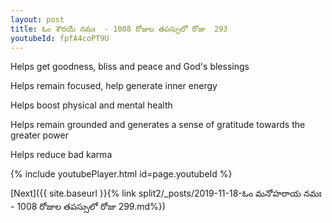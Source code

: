 ```yaml
---
layout: post
title: ఓం శౌరయే నమః  - 1008 రోజుల తపస్సులో రోజు  293
youtubeId: fpfA4coPT9U
---
```

 
 
Helps get goodness, bliss and peace and God's blessings
 
Helps remain focused, help generate inner energy 
 
Helps boost physical and mental health 
 
Helps remain grounded and generates a sense of gratitude towards the greater power 
 
Helps reduce bad karma
 
 
 
 


{% include youtubePlayer.html id=page.youtubeId %}
 
[Next]({{ site.baseurl }}{% link  split2/_posts/2019-11-18-ఓం మనోహరాయ నమః  - 1008 రోజుల తపస్సులో రోజు  299.md%})
 
